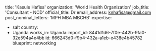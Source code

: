 title: 'Kasule Hafisa'
organization: 'World Health Organization'
job_title: 'Consultant - NCD'
official_title: Dr
email_address: knhafisa@gmail.com
post_nominal_letters: 'MPH MBA MBCHB'
expertise:
  - salt
country:
  - Uganda
works_in: Uganda
import_id: 8441d1d6-7f0e-442b-9fa0-32e594a4e4bb
id: 666243d0-f9b4-432a-a1eb-e438e4b45782
blueprint: networking
